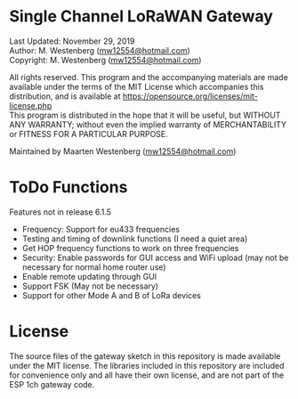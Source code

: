 # Single Channel LoRaWAN Gateway

Last Updated: November 29, 2019	  
Author: M. Westenberg (mw12554@hotmail.com)  
Copyright: M. Westenberg (mw12554@hotmail.com)  

All rights reserved. This program and the accompanying materials are made available under the terms 
of the MIT License which accompanies this distribution, and is available at
https://opensource.org/licenses/mit-license.php  
This program is distributed in the hope that it will be useful, but WITHOUT ANY WARRANTY; 
without even the implied warranty of MERCHANTABILITY or FITNESS FOR A PARTICULAR PURPOSE.

Maintained by Maarten Westenberg (mw12554@hotmail.com)



# ToDo Functions

Features not in release 6.1.5


- Frequency: Support for eu433 frequencies
- Testing and timing of downlink functions (I need a quiet area)
- Get HOP frequency functions to work on three frequencies
- Security: Enable passwords for GUI access and WiFi upload (may not be necessary for normal home router use)
- Enable remote updating through GUI
- Support FSK (May not be necessary)
- Support for other Mode A and B of LoRa devices



# License

The source files of the gateway sketch in this repository is made available under the MIT
license. The libraries included in this repository are included for convenience only and 
all have their own license, and are not part of the ESP 1ch gateway code.

